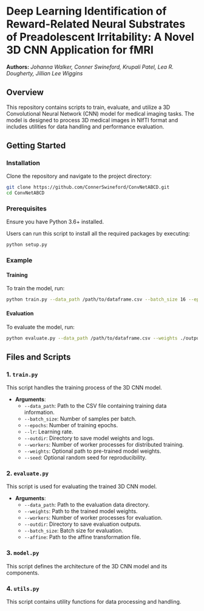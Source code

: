 # Deep Learning Identification of Reward-Related Neural Substrates of Preadolescent Irritability: A Novel 3D CNN Application for fMRI
**Authors:** *Johanna Walker, Conner Swineford, Krupali Patel, Lea R. Dougherty, Jillian Lee Wiggins*


## Overview

This repository contains scripts to train, evaluate, and utilize a 3D Convolutional Neural Network (CNN) model for medical imaging tasks. The model is designed to process 3D medical images in NIfTI format and includes utilities for data handling and performance evaluation.

## Getting Started

### Installation

Clone the repository and navigate to the project directory:
```sh
git clone https://github.com/ConnerSwineford/ConvNetABCD.git
cd ConvNetABCD
```

### Prerequisites

Ensure you have Python 3.6+ installed.

Users can run this script to install all the required packages by executing:
```sh
python setup.py
```

### Example

#### Training
To train the model, run:
```sh
python train.py --data_path /path/to/dataframe.csv --batch_size 16 --epochs 10 --lr 0.001 --outdir ./output --workers 4
```

#### Evaluation
To evaluate the model, run:
```sh
python evaluate.py --data_path /path/to/dataframe.csv --weights ./output/model_weights.pth --outdir ./evaluation_output --workers 4
```

## Files and Scripts

### 1. `train.py`
This script handles the training process of the 3D CNN model.

- **Arguments**:
  - `--data_path`: Path to the CSV file containing training data information.
  - `--batch_size`: Number of samples per batch.
  - `--epochs`: Number of training epochs.
  - `--lr`: Learning rate.
  - `--outdir`: Directory to save model weights and logs.
  - `--workers`: Number of worker processes for distributed training.
  - `--weights`: Optional path to pre-trained model weights.
  - `--seed`: Optional random seed for reproducibility.

### 2. `evaluate.py`
This script is used for evaluating the trained 3D CNN model.

- **Arguments**:
  - `--data_path`: Path to the evaluation data directory.
  - `--weights`: Path to the trained model weights.
  - `--workers`: Number of worker processes for evaluation.
  - `--outdir`: Directory to save evaluation outputs.
  - `--batch_size`: Batch size for evaluation.
  - `--affine`: Path to the affine transformation file.

### 3. `model.py`
This script defines the architecture of the 3D CNN model and its components.

### 4. `utils.py`
This script contains utility functions for data processing and handling.
